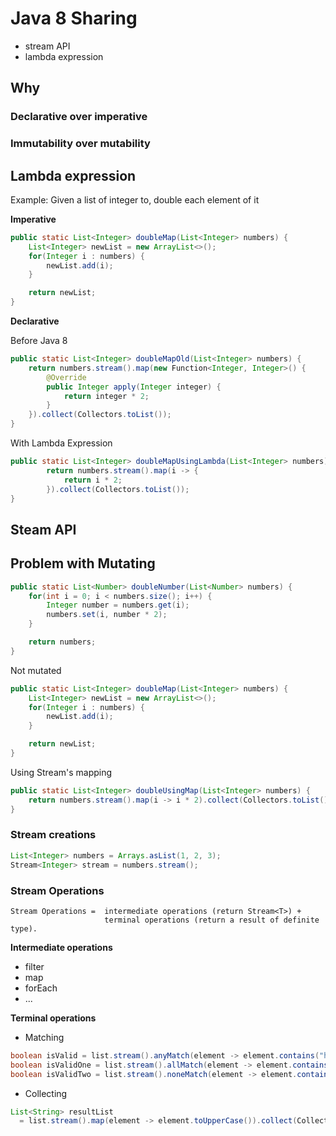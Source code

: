 # Java 8 Sharing

* stream API
* lambda expression

## Why

### Declarative over imperative
### Immutability over mutability

## Lambda expression

Example: Given a list of integer to, double each element of it

**Imperative**
```java
public static List<Integer> doubleMap(List<Integer> numbers) {
    List<Integer> newList = new ArrayList<>();
    for(Integer i : numbers) {
        newList.add(i);
    }

    return newList;
}
```

**Declarative**

Before Java 8
```java
public static List<Integer> doubleMapOld(List<Integer> numbers) {
    return numbers.stream().map(new Function<Integer, Integer>() {
        @Override
        public Integer apply(Integer integer) {
            return integer * 2;
        }
    }).collect(Collectors.toList());
}
```

With Lambda Expression
```java
public static List<Integer> doubleMapUsingLambda(List<Integer> numbers) {
        return numbers.stream().map(i -> {
            return i * 2;
        }).collect(Collectors.toList());
}
```



## Steam API

## Problem with Mutating
```java
public static List<Number> doubleNumber(List<Number> numbers) {
    for(int i = 0; i < numbers.size(); i++) {
        Integer number = numbers.get(i);
        numbers.set(i, number * 2);
    }

    return numbers;
}
```
Not mutated

```java
public static List<Integer> doubleMap(List<Integer> numbers) {
    List<Integer> newList = new ArrayList<>();
    for(Integer i : numbers) {
        newList.add(i);
    }

    return newList;
}
```

Using Stream's mapping
```java
public static List<Integer> doubleUsingMap(List<Integer> numbers) {
    return numbers.stream().map(i -> i * 2).collect(Collectors.toList());
}
```

### Stream creations
```java
List<Integer> numbers = Arrays.asList(1, 2, 3);
Stream<Integer> stream = numbers.stream();
```

### Stream Operations
```
Stream Operations =  intermediate operations (return Stream<T>) + 
                     terminal operations (return a result of definite type).
```

**Intermediate operations**
* filter
* map
* forEach
* ...

**Terminal operations**
* Matching
```java
boolean isValid = list.stream().anyMatch(element -> element.contains("h")); // true
boolean isValidOne = list.stream().allMatch(element -> element.contains("h")); // false
boolean isValidTwo = list.stream().noneMatch(element -> element.contains("h")); // false
```

* Collecting
```java
List<String> resultList 
  = list.stream().map(element -> element.toUpperCase()).collect(Collectors.toList());
```
